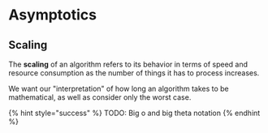 # Asymptotics

## Scaling

The **scaling** of an algorithm refers to its behavior in terms of speed and resource consumption as the number of things it has to process increases. 

We want our "interpretation" of how long an algorithm takes to be mathematical, as well as consider only the worst case.

{% hint style="success" %}
TODO: Big o and big theta notation
{% endhint %}

